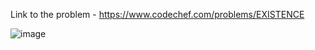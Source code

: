 Link to the problem - https://www.codechef.com/problems/EXISTENCE


![image](https://github.com/Haleshot/Competitive-Programming/assets/57552973/ad742f8d-903f-4e82-9a13-038c17cc19b5)
